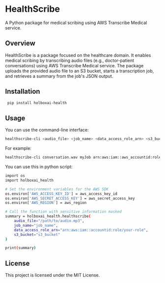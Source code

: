 # HealthScribe

A Python package for medical scribing using AWS Transcribe Medical service.

## Overview

HealthScribe is a package focused on the healthcare domain. It enables medical scribing by transcribing audio files (e.g., doctor-patient conversations) using AWS Transcribe Medical service. The package uploads the provided audio file to an S3 bucket, starts a transcription job, and retrieves a summary from the job's JSON output.

## Installation

```sh
 pip install holboxai-health
```
## Usage

You can use the command-line interface:

```bash
healthscribe-cli <audio_file> <job_name> <data_access_role_arn> <s3_bucket> 
```

For example:

```bash
healthscribe-cli conversation.wav myJob arn:aws:iam::aws_accountid:role/your-role my-s3-bucket s3-key
```

You can use this in python script: 
```sh 
import os
import holboxai_health

# Set the environment variables for the AWS SDK
os.environ['AWS_ACCESS_KEY_ID'] = aws_access_key_id
os.environ['AWS_SECRET_ACCESS_KEY'] = aws_secret_access_key
os.environ['AWS_REGION'] = aws_region

# Call the function with sensitive information masked
summary = holboxai_health.healthscribe(
    audio_file="/path/to/audio.mp3",
    job_name="job_name",
    data_access_role_arn="arn:aws:iam::accountid:role/your-role",
    s3_bucket="s3_bucket"
)

print(summary)
```


## License

This project is licensed under the MIT License.
